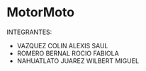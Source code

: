 # MotorMoto

INTEGRANTES: 
- VAZQUEZ COLIN ALEXIS SAUL
- ROMERO BERNAL ROCIO FABIOLA
- NAHUATLATO JUAREZ WILBERT MIGUEL 